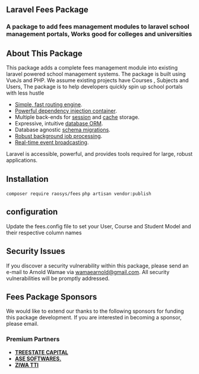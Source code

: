 ## Laravel Fees Package
### A package to add fees management modules to laravel school management portals, Works good for colleges and universities

## About This Package

This package adds a complete fees management module into existing laravel powered school management systems. The package is built using VueJs and PHP. We assume existing projects have Courses , Subjects and Users,
The package is to help developers quickly spin up school portals with less hustle

- [Simple, fast routing engine](https://laravel.com/docs/routing).
- [Powerful dependency injection container](https://laravel.com/docs/container).
- Multiple back-ends for [session](https://laravel.com/docs/session) and [cache](https://laravel.com/docs/cache) storage.
- Expressive, intuitive [database ORM](https://laravel.com/docs/eloquent).
- Database agnostic [schema migrations](https://laravel.com/docs/migrations).
- [Robust background job processing](https://laravel.com/docs/queues).
- [Real-time event broadcasting](https://laravel.com/docs/broadcasting).

Laravel is accessible, powerful, and provides tools required for large, robust applications.
## Installation
```composer require raosys/fees```
```php artisan vendor:publish```


## configuration
Update the fees.config file to set your User, Course and Student Model and their respective column names
## Security Issues
If you discover a security vulnerability within this package, please send an e-mail to Arnold Wamae via [wamaearnold@gmail.com](mailto:wamaearnold@gmail.com). All security vulnerabilities will be promptly addressed.


## Fees Package Sponsors

We would like to extend our thanks to the following sponsors for funding this package development. If you are interested in becoming a sponsor, please email.

### Premium Partners

- **[TREESTATE CAPITAL](https://treestate.co.ke/)**
- **[ASE SOFTWARES.](https://asewsp.com)**
- **[ZIWA TTI](https://ziwatti.ac.ke)**
